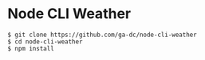 # Node CLI Weather

    $ git clone https://github.com/ga-dc/node-cli-weather
    $ cd node-cli-weather
    $ npm install